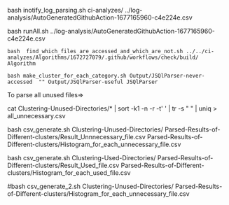 bash inotify_log_parsing.sh ci-analyzes/ ../log-analysis/AutoGeneratedGithubAction-1677165960-c4e224e.csv

bash runAll.sh ../log-analysis/AutoGeneratedGithubAction-1677165960-c4e224e.csv

```bash  find_which_files_are_accessed_and_which_are_not.sh ../../ci-analyzes/Algorithms/1672727079/.github/workflows/check/build/ Algorithm```

```bash make_cluster_for_each_category.sh Output/JSQlParser-never-accessed  "" Output/JSQlParser-useful JSQlParser```

To parse all unused files=>

cat Clustering-Unused-Directories/* | sort -k1 -n -r -t' ' | tr -s " " | uniq  > all_unnecessary.csv

bash csv_generate.sh Clustering-Unused-Directories/ Parsed-Results-of-Different-clusters/Result_Unnnecessary_file.csv Parsed-Results-of-Different-clusters/Histogram_for_each_unnecessary_file.csv

bash csv_generate.sh Clustering-Used-Directories/ Parsed-Results-of-Different-clusters/Result_Used_file.csv Parsed-Results-of-Different-clusters/Histogram_for_each_used_file.csv

#bash csv_generate_2.sh Clustering-Unused-Directories/ Parsed-Results-of-Different-clusters/Histogram_for_each_unnecessary_file.csv


